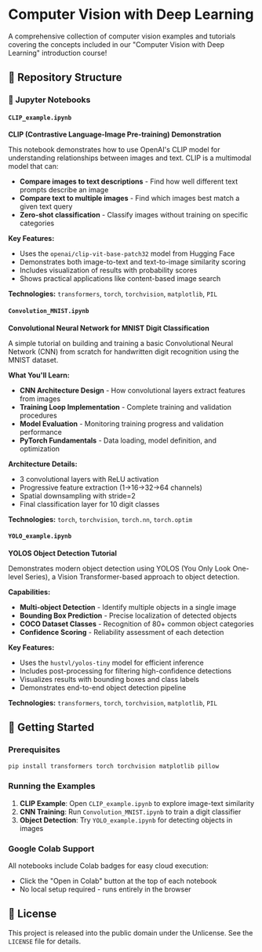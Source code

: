 # Computer Vision with Deep Learning

A comprehensive collection of computer vision examples and tutorials covering the concepts included in our "Computer Vision with Deep Learning" introduction course!

## 📁 Repository Structure

### 📓 Jupyter Notebooks

#### `CLIP_example.ipynb`
**CLIP (Contrastive Language-Image Pre-training) Demonstration**

This notebook demonstrates how to use OpenAI's CLIP model for understanding relationships between images and text. CLIP is a multimodal model that can:

- **Compare images to text descriptions** - Find how well different text prompts describe an image
- **Compare text to multiple images** - Find which images best match a given text query
- **Zero-shot classification** - Classify images without training on specific categories

**Key Features:**
- Uses the `openai/clip-vit-base-patch32` model from Hugging Face
- Demonstrates both image-to-text and text-to-image similarity scoring
- Includes visualization of results with probability scores
- Shows practical applications like content-based image search

**Technologies:** `transformers`, `torch`, `torchvision`, `matplotlib`, `PIL`

#### `Convolution_MNIST.ipynb`
**Convolutional Neural Network for MNIST Digit Classification**

A simple tutorial on building and training a basic Convolutional Neural Network (CNN) from scratch for handwritten digit recognition using the MNIST dataset.

**What You'll Learn:**
- **CNN Architecture Design** - How convolutional layers extract features from images
- **Training Loop Implementation** - Complete training and validation procedures
- **Model Evaluation** - Monitoring training progress and validation performance
- **PyTorch Fundamentals** - Data loading, model definition, and optimization

**Architecture Details:**
- 3 convolutional layers with ReLU activation
- Progressive feature extraction (1→16→32→64 channels)
- Spatial downsampling with stride=2
- Final classification layer for 10 digit classes

**Technologies:** `torch`, `torchvision`, `torch.nn`, `torch.optim`

#### `YOLO_example.ipynb`
**YOLOS Object Detection Tutorial**

Demonstrates modern object detection using YOLOS (You Only Look One-level Series), a Vision Transformer-based approach to object detection.

**Capabilities:**
- **Multi-object Detection** - Identify multiple objects in a single image
- **Bounding Box Prediction** - Precise localization of detected objects
- **COCO Dataset Classes** - Recognition of 80+ common object categories
- **Confidence Scoring** - Reliability assessment of each detection

**Key Features:**
- Uses the `hustvl/yolos-tiny` model for efficient inference
- Includes post-processing for filtering high-confidence detections
- Visualizes results with bounding boxes and class labels
- Demonstrates end-to-end object detection pipeline

**Technologies:** `transformers`, `torch`, `torchvision`, `matplotlib`, `PIL`

## 🚀 Getting Started

### Prerequisites
```bash
pip install transformers torch torchvision matplotlib pillow
```

### Running the Examples

1. **CLIP Example**: Open `CLIP_example.ipynb` to explore image-text similarity
2. **CNN Training**: Run `Convolution_MNIST.ipynb` to train a digit classifier
3. **Object Detection**: Try `YOLO_example.ipynb` for detecting objects in images

### Google Colab Support
All notebooks include Colab badges for easy cloud execution:
- Click the "Open in Colab" button at the top of each notebook
- No local setup required - runs entirely in the browser

## 📄 License

This project is released into the public domain under the Unlicense. See the `LICENSE` file for details.